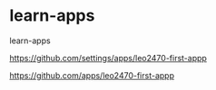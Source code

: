 # learn-apps
learn-apps

https://github.com/settings/apps/leo2470-first-appp

https://github.com/apps/leo2470-first-appp
